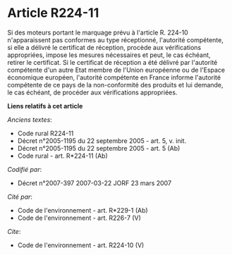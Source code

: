 # Article R224-11

Si des moteurs portant le marquage prévu à l'article R. 224-10 n'apparaissent pas conformes au type réceptionné, l'autorité
compétente, si elle a délivré le certificat de réception, procède aux vérifications appropriées, impose les mesures
nécessaires et peut, le cas échéant, retirer le certificat. Si le certificat de réception a été délivré par l'autorité
compétente d'un autre Etat membre de l'Union européenne ou de l'Espace économique européen, l'autorité compétente en France
informe l'autorité compétente de ce pays de la non-conformité des produits et lui demande, le cas échéant, de procéder aux
vérifications appropriées.

**Liens relatifs à cet article**

_Anciens textes_:

  - Code rural R224-11
  - Décret n°2005-1195 du 22 septembre 2005 - art. 5, v. init.
  - Décret n°2005-1195 du 22 septembre 2005 - art. 5 (Ab)
  - Code rural - art. R*224-11 (Ab)

_Codifié par_:

  - Décret n°2007-397 2007-03-22 JORF 23 mars 2007

_Cité par_:

  - Code de l'environnement - art. R*229-1 (Ab)
  - Code de l'environnement - art. R226-7 (V)

_Cite_:

  - Code de l'environnement - art. R224-10 (V)
